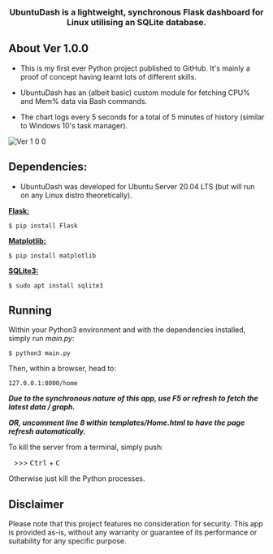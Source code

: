 <div align="center">
	<h3>UbuntuDash is a lightweight, synchronous Flask dashboard for Linux utilising an SQLite database.</h3>
</div>

## About Ver 1.0.0
- This is my first ever Python project published to GitHub. It's mainly a proof of concept having learnt lots of different skills.

- UbuntuDash has an (albeit basic) custom module for fetching CPU% and Mem% data via Bash commands.

- The chart logs every 5 seconds for a total of 5 minutes of history (similar to Windows 10's task manager).


![Ver 1 0 0](https://github.com/flonel/UbuntuDash/assets/135614626/af7aeeeb-ea22-42a9-a45a-f36233c4469a)

## Dependencies:

- UbuntuDash was developed for Ubuntu Server 20.04 LTS (but will run on any Linux distro theoretically).

[**Flask:**](https://flask.palletsprojects.com/en/3.0.x/)

```
$ pip install Flask
```

[**Matplotlib:**](https://matplotlib.org/stable/index.html)

```
$ pip install matplotlib
```

[**SQLite3:**](https://docs.python.org/3/library/sqlite3.html)

```
$ sudo apt install sqlite3
```

## Running
Within your Python3 environment and with the dependencies installed, simply run _main.py_:

```
$ python3 main.py
```

Then, within a browser, head to: 

`127.0.0.1:8000/home`

_**Due to the synchronous nature of this app, use F5 or refresh to fetch the latest data / graph.**_

_**OR, uncomment line 8 within templates/Home.html to have the page refresh automatically.**_


To kill the server from a terminal, simply push: 

⠀>>> <kbd>Ctrl</kbd> + <kbd>C</kbd>

Otherwise just kill the Python processes.

## Disclaimer
Please note that this project features no consideration for security. This app is provided as-is, without any warranty or guarantee of its performance or suitability for any specific purpose.
